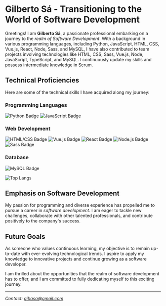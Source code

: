 # Gilberto Sá - Transitioning to the World of Software Development

Greetings! I am **Gilberto Sá**, a passionate professional embarking on a journey to the *realm of Software Development*. With a background in various programming languages, including Python, JavaScript, HTML, CSS, Vue.js, React, Node, Sass, and MySQL, I have also contributed to team projects involving technologies like HTML, CSS, Sass, Vue.js, Node, JavaScript, TypeScript, and MySQL. I continuously update my skills and possess intermediate knowledge in Scrum.

## Technical Proficiencies

Here are some of the technical skills I have acquired along my journey:

### Programming Languages

![Python Badge](https://img.shields.io/badge/-Python-grey?style=flat-square&logo=python) ![JavaScript Badge](https://img.shields.io/badge/-JavaScript-grey?style=flat-square&logo=javascript)

### Web Development

![HTML/CSS Badge](https://img.shields.io/badge/-HTML%2FCSS-grey?style=flat-square&logo=html5&logoColor=orange) ![Vue.js Badge](https://img.shields.io/badge/-Vue.js-grey?style=flat-square&logo=vue.js&logoColor=green) ![React Badge](https://img.shields.io/badge/-React-grey?style=flat-square&logo=react&logoColor=blue) ![Node.js Badge](https://img.shields.io/badge/-Node.js-grey?style=flat-square&logo=node.js&logoColor=wgreen) ![Sass Badge](https://img.shields.io/badge/-Sass-grey?style=flat-square&logo=sass&logoColor=pink)

### Database

![MySQL Badge](https://img.shields.io/badge/-MySQL-grey?style=flat-square&logo=mysql&logoColor=blue)

![Top Langs](https://github-readme-stats-git-masterrstaa-rickstaa.vercel.app/api/top-langs/?username=Gibasa&layout=compact&bg_color=000&border_color=30A3DC&title_color=E94D5F&text_color=FFF)

## Emphasis on Software Development

My passion for programming and diverse experience has propelled me to pursue a career in *software development*. I am eager to tackle new challenges, collaborate with other talented professionals, and contribute positively to the company's success.

## Future Goals

As someone who values continuous learning, my objective is to remain up-to-date with ever-evolving technological trends. I aspire to apply my knowledge to innovative projects and continue growing as a software developer.

I am thrilled about the opportunities that the realm of software development has to offer, and I am committed to fully dedicating myself to this exciting journey.

---

*Contact: [gibasa@gmail.com](mailto:seuemail@example.com)*
